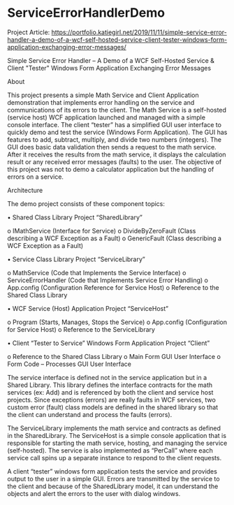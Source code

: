 # ServiceErrorHandlerDemo
  
 Project Article: https://portfolio.katiegirl.net/2019/11/11/simple-service-error-handler-a-demo-of-a-wcf-self-hosted-service-client-tester-windows-form-application-exchanging-error-messages/
 
 
Simple Service Error Handler – A Demo of a WCF Self-Hosted Service & Client "Tester" Windows Form Application Exchanging Error Messages

 
About


This project presents a simple Math Service and Client Application demonstration that implements error handling on the service and communications of its errors to the client. The Math Service is a self-hosted (service host) WCF application launched and managed with a simple console interface. The client “tester” has a simplified GUI user interface to quickly demo and test the service (Windows Form Application). The GUI has features to add, subtract, multiply, and divide two numbers (integers). The GUI does basic data validation then sends a request to the math service. After it receives the results from the math service, it displays the calculation result or any received error messages (faults) to the user. The objective of this project was not to demo a calculator application but the handling of errors on a service.  

 
Architecture 
 
 
The demo project consists of these component topics:


•	Shared Class Library Project “SharedLibrary”

o	IMathService (Interface for Service)
o	DivideByZeroFault (Class describing a WCF Exception as a Fault)
o	GenericFault (Class describing a WCF Exception as a Fault)


•	Service Class Library Project “ServiceLibrary”

o	MathService (Code that Implements the Service Interface)
o	ServiceErrorHandler (Code that Implements Service Error Handling)
o	App.config (Configuration Reference for Service Host)
o	Reference to the Shared Class Library


•	WCF Service (Host) Application Project “ServiceHost”

o	Program (Starts, Manages, Stops the Service)
o	App.config (Configuration for Service Host)
o	Reference to the ServiceLibrary


•	Client “Tester to Service” Windows Form Application Project “Client”

o	Reference to the Shared Class Library
o	Main Form GUI User Interface
o	Form Code – Processes GUI User Interface



The service interface is defined not in the service application but in a Shared Library. This library defines the interface contracts for the math services (ex: Add) and is referenced by both the client and service host projects.  Since exceptions (errors) are really faults in WCF services, two custom error (fault) class models are defined in the shared library so that the client can understand and process the faults (errors). 

The ServiceLibrary implements the math service and contracts as defined in the SharedLibrary. The ServiceHost is a simple console application that is responsible for starting the math service, hosting, and managing the service (self-hosted). The service is also implemented as “PerCall” where each service call spins up a separate instance to respond to the client requests. 

A client “tester” windows form application tests the service and provides output to the user in a simple GUI. Errors are transmitted by the service to the client and because of the SharedLibrary model, it can understand the objects and alert the errors to the user with dialog windows.  

